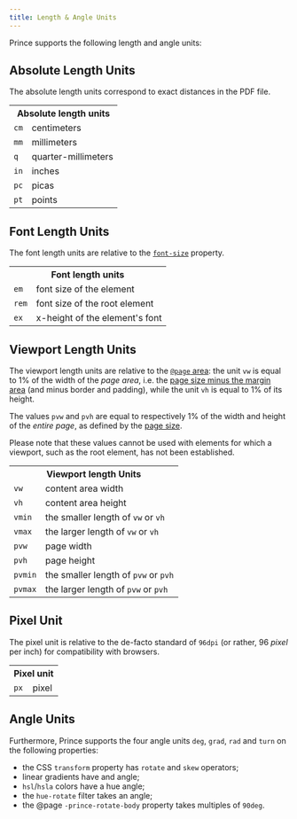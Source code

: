 ```yaml
---
title: Length & Angle Units
---
```


Prince supports the following length and angle units:

Absolute Length Units
---------------------

The absolute length units correspond to exact distances in the PDF file.

<table class="grid">
<tr>
<th colspan="2">Absolute length units</th>
</tr>
<tr>
<td class="example"><code>cm</code></td>
<td>centimeters</td>
</tr>
<tr>
<td class="example"><code>mm</code></td>
<td>millimeters</td>
</tr>
<tr>
<td class="example"><code>q</code></td>
<td>quarter-millimeters</td>
</tr>
<tr>
<td class="example"><code>in</code></td>
<td>inches</td>
</tr>
<tr>
<td class="example"><code>pc</code></td>
<td>picas</td>
</tr>
<tr>
<td class="example"><code>pt</code></td>
<td>points</td>
</tr>
</table>

Font Length Units
-----------------

The font length units are relative to the [`font-size`](css-props.md#prop-font-size) property.

<table class="grid">
<tr>
<th colspan="2">Font length units</th>
</tr>
<tr>
<td class="example"><code>em</code></td>
<td>font size of the element</td>
</tr>
<tr>
<td class="example"><code>rem</code></td>
<td>font size of the root element</td>
</tr>
<tr>
<td class="example"><code>ex</code></td>
<td>x-height of the element's font</td>
</tr>
</table>

Viewport Length Units
---------------------

The viewport length units are relative to the [`@page` area](#at-page): the unit `vw` is equal to 1% of the width of the *page area*, i.e. the [page size minus the margin area](paged.md#page-regions) (and minus border and padding), while the unit `vh` is equal to 1% of its height.

The values `pvw` and `pvh` are equal to respectively 1% of the width and height of the *entire page*, as defined by the [page size](paged.md#page-size).

Please note that these values cannot be used with elements for which a viewport, such as the root element, has not been established.

<table class="grid">
<tr>
<th colspan="2">Viewport length Units</th>
</tr>
<tr>
<td class="example"><code>vw</code></td>
<td>content area width</td>
</tr>
<tr>
<td class="example"><code>vh</code></td>
<td>content area height</td>
</tr>
<tr>
<td class="example"><code>vmin</code></td>
<td>the smaller length of <code>vw</code> or <code>vh</code></td>
</tr>
<tr>
<td class="example"><code>vmax</code></td>
<td>the larger length of <code>vw</code> or <code>vh</code></td>
</tr>
<tr>
<td class="example"><code>pvw</code></td>
<td>page width</td>
</tr>
<tr>
<td class="example"><code>pvh</code></td>
<td>page height</td>
</tr>
<tr>
<td class="example"><code>pvmin</code></td>
<td>the smaller length of <code>pvw</code> or <code>pvh</code></td>
</tr>
<tr>
<td class="example"><code>pvmax</code></td>
<td>the larger length of <code>pvw</code> or <code>pvh</code></td>
</tr>
</table>

Pixel Unit
----------

The pixel unit is relative to the de-facto standard of `96dpi` (or rather, 96 *pixel* per inch) for compatibility with browsers.

<table class="grid">
<tr>
<th colspan="2">Pixel unit</th>
</tr>
<tr>
<td class="example"><code>px</code></td>
<td>pixel</td>
</tr>
</table>



Angle Units
-----------

Furthermore, Prince supports the four angle units `deg`, `grad`, `rad` and `turn` on the following properties:

* the CSS `transform` property has `rotate` and `skew` operators;
* linear gradients have and angle;
* `hsl`/`hsla` colors have a hue angle;
* the `hue-rotate` filter takes an angle;
* the @page `-prince-rotate-body` property takes multiples of `90deg`.

